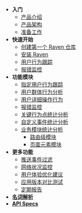 - **入门**
  - [产品介绍](/getstarted/intro)
  - [产品架构](/getstarted/arch)
  - [准备工作](/getstarted/ready)
- **快速开始**
  - [创建第一个 Raven 仓库](/quickstart/init)
  - [安装 Raven](/quickstart/install)
  - [用户行为跟踪](/quickstart/user-behavior)
  - [报错监控](/quickstart/errors-monitor)
- **功能模块**
  - [指定用户行为跟踪](/features/user-behavior)
  - [用户群体行为分析](/features/user-groups)
  - [用户详细操作行为](/features/session)
  - [报错监控](/features/errors-monitor)
  - [关键行为点统计分析](/features/behavior-point)
  - [自定义事件统计分析](/features/custom-action)
  - [业务模块统计分析](/features/product-components)
    - [路由级模块](/features/product-components-page)
    - [页面元素模块](/features/product-components-view)
- **更多功能**
  - [推送事件过滤](/features/fitlers)
  - [网络状况监控](/features/network-monitor)
  - [用户体验优化建议](/features/ux-optimize)
  - [应用版本对比测试](/features/ab-test)
  - [定期报告](/features/reports)
- [**名词解析**](/wiki)
- [**API Specs**](/api-spec)

